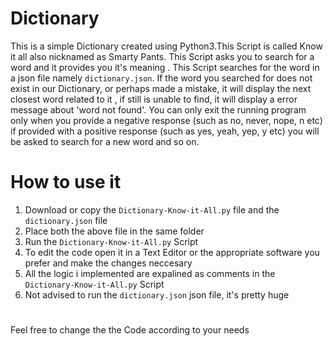 # Dictionary
This is a simple Dictionary created using Python3.This Script is called Know it all also nicknamed as Smarty Pants. This Script asks you to search for a word and it provides you it's meaning . This Script searches for the word in a json file namely `dictionary.json`. If the word you searched for does not exist in our Dictionary, or perhaps made a mistake, it will display the next closest word related to it , if still is unable to find, it will display a error message about 'word not found'. You can only exit the running program only when you provide a negative response (such as no, never, nope, n etc) if provided with a positive response (such as yes, yeah, yep, y etc) you will be asked to search for a new word and so on.

# How to use it 
1. Download or copy the `Dictionary-Know-it-All.py` file and the `dictionary.json` file
2. Place both the above file in the same folder
3. Run the `Dictionary-Know-it-All.py` Script
4. To edit the code open it in a Text Editor or the appropriate software you prefer and make the changes neccesary
5. All the logic i implemented are expalined as comments in the `Dictionary-Know-it-All.py` Script
6. Not advised to run the `dictionary.json` json file, it's pretty huge

# 
Feel free to change the the Code according to your needs 
